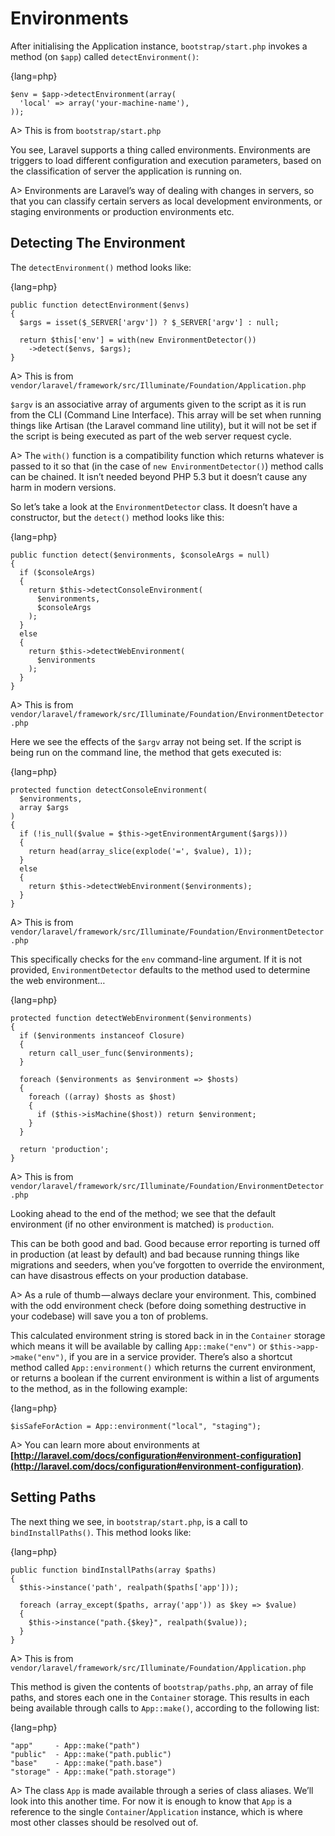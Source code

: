 # Environments

After initialising the Application instance, `bootstrap/start.php` invokes a method (on `$app`) called `detectEnvironment()`:

{lang=php}
```
$env = $app->detectEnvironment(array(
  'local' => array('your-machine-name'),
));
```

A> This is from `bootstrap/start.php`

You see, Laravel supports a thing called environments. Environments are triggers to load different configuration and execution parameters, based on the classification of server the application is running on.

A> Environments are Laravel’s way of dealing with changes in servers, so that you can classify certain servers as local development environments, or staging environments or production environments etc.

## Detecting The Environment

The `detectEnvironment()` method looks like:

{lang=php}
```
public function detectEnvironment($envs)
{
  $args = isset($_SERVER['argv']) ? $_SERVER['argv'] : null;
  
  return $this['env'] = with(new EnvironmentDetector())
    ->detect($envs, $args);
}
```

A> This is from `vendor/laravel/framework/src/Illuminate/Foundation/Application.php`

`$argv` is an associative array of arguments given to the script as it is run from the CLI (Command Line Interface). This array will be set when running things like Artisan (the Laravel command line utility), but it will not be set if the script is being executed as part of the web server request cycle.

A> The `with()` function is a compatibility function which returns whatever is passed to it so that (in the case of `new EnvironmentDetector()`) method calls can be chained. It isn’t needed beyond PHP 5.3 but it doesn’t cause any harm in modern versions.

So let’s take a look at the `EnvironmentDetector` class. It doesn’t have a constructor, but the `detect()` method looks like this:

{lang=php}
```
public function detect($environments, $consoleArgs = null)
{
  if ($consoleArgs)
  {
    return $this->detectConsoleEnvironment(
      $environments,
      $consoleArgs
    );
  }
  else
  {
    return $this->detectWebEnvironment(
      $environments
    );
  }
}
```

A> This is from `vendor/laravel/framework/src/Illuminate/Foundation/EnvironmentDetector.php`

Here we see the effects of the `$argv` array not being set. If the script is being run on the command line, the method that gets executed is:

{lang=php}
```
protected function detectConsoleEnvironment(
  $environments,
  array $args
)
{
  if (!is_null($value = $this->getEnvironmentArgument($args)))
  {
    return head(array_slice(explode('=', $value), 1));
  }
  else
  {
    return $this->detectWebEnvironment($environments);
  }
}
```

A> This is from `vendor/laravel/framework/src/Illuminate/Foundation/EnvironmentDetector.php`

This specifically checks for the `env` command-line argument. If it is not provided, `EnvironmentDetector` defaults to the method used to determine the web environment…

{lang=php}
```
protected function detectWebEnvironment($environments)
{
  if ($environments instanceof Closure)
  {
    return call_user_func($environments);
  }
  
  foreach ($environments as $environment => $hosts)
  {
    foreach ((array) $hosts as $host)
    {
      if ($this->isMachine($host)) return $environment;
    }
  }
  
  return 'production';
}
```

A> This is from `vendor/laravel/framework/src/Illuminate/Foundation/EnvironmentDetector.php`

Looking ahead to the end of the method; we see that the default environment (if no other environment is matched) is `production`.

This can be both good and bad. Good because error reporting is turned off in production (at least by default) and bad because running things like migrations and seeders, when you’ve forgotten to override the environment, can have disastrous effects on your production database.

A> As a rule of thumb — always declare your environment. This, combined with the odd environment check (before doing something destructive in your codebase) will save you a ton of problems.

This calculated environment string is stored back in in the `Container` storage which means it will be available by calling `App::make("env")` or `$this->app->make("env")`, if you are in a service provider. There’s also a shortcut method called `App::environment()` which returns the current environment, or returns a boolean if the current environment is within a list of arguments to the method, as in the following example:

{lang=php}
```
$isSafeForAction = App::environment("local", "staging");
```

A> You can learn more about environments at **[http://laravel.com/docs/configuration#environment-configuration](http://laravel.com/docs/configuration#environment-configuration)**.

## Setting Paths

The next thing we see, in `bootstrap/start.php`, is a call to `bindInstallPaths()`. This method looks like:

{lang=php}
```
public function bindInstallPaths(array $paths)
{
  $this->instance('path', realpath($paths['app']));
  
  foreach (array_except($paths, array('app')) as $key => $value)
  {
    $this->instance("path.{$key}", realpath($value));
  }
}
```

A> This is from `vendor/laravel/framework/src/Illuminate/Foundation/Application.php`

This method is given the contents of `bootstrap/paths.php`, an array of file paths, and stores each one in the `Container` storage. This results in each being available through calls to `App::make()`, according to the following list:

{lang=php}
```
"app"     - App::make("path")
"public"  - App::make("path.public")
"base"    - App::make("path.base")
"storage" - App::make("path.storage")
```

A> The class `App` is made available through a series of class aliases. We’ll look into this another time. For now it is enough to know that `App` is a reference to the single `Container`/`Application` instance, which is where most other classes should be resolved out of.